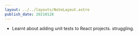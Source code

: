 ```yaml
---
layout: ../../layouts/NoteLayout.astro
publish_date: 20210128
---
```


- Learnt about adding unit tests to React projects. struggling.
